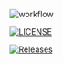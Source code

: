 ![workflow](https://github.com/Jxcka15/Group-Project-Y2/actions/workflows/main.yml/badge.svg)

[![LICENSE](https://img.shields.io/github/license/Jxcka15/Group-Project-Y2.svg?style=flat-square)](https://github.com/Jxcka15/Group-Project-Y2/blob/master/LICENSE)

[![Releases](https://img.shields.io/github/release/Jxcka15/Group-Project-Y2/all.svg?style=flat-square)](https://github.com/Jxcka15/Group-Project-Y2/releases)